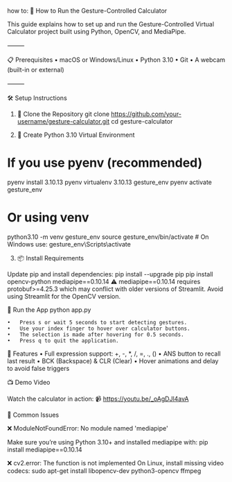 how to:
🧠 How to Run the Gesture-Controlled Calculator

This guide explains how to set up and run the Gesture-Controlled Virtual Calculator project built using Python, OpenCV, and MediaPipe.

⸻

📋 Prerequisites
	•	macOS or Windows/Linux
	•	Python 3.10
	•	Git
	•	A webcam (built-in or external)

⸻

🛠️ Setup Instructions

1. 🔁 Clone the Repository
git clone https://github.com/your-username/gesture-calculator.git
cd gesture-calculator

2. 🐍 Create Python 3.10 Virtual Environment
# If you use pyenv (recommended)
pyenv install 3.10.13
pyenv virtualenv 3.10.13 gesture_env
pyenv activate gesture_env

# Or using venv
python3.10 -m venv gesture_env
source gesture_env/bin/activate  # On Windows use: gesture_env\Scripts\activate

3. 📦 Install Requirements

Update pip and install dependencies:
pip install --upgrade pip
pip install opencv-python mediapipe==0.10.14
⚠️ mediapipe==0.10.14 requires protobuf>=4.25.3 which may conflict with older versions of Streamlit. Avoid using Streamlit for the OpenCV version.

🚀 Run the App
python app.py

	•	Press s or wait 5 seconds to start detecting gestures.
	•	Use your index finger to hover over calculator buttons.
	•	The selection is made after hovering for 0.5 seconds.
	•	Press q to quit the application.

🧪 Features
	•	Full expression support: +, -, *, /, =, ., ()
	•	ANS button to recall last result
	•	BCK (Backspace) & CLR (Clear)
	•	Hover animations and delay to avoid false triggers

📺 Demo Video

Watch the calculator in action:
📹 https://youtu.be/_oAgDJl4avA


🙋 Common Issues

❌ ModuleNotFoundError: No module named 'mediapipe'

Make sure you’re using Python 3.10+ and installed mediapipe with:
pip install mediapipe==0.10.14

❌ cv2.error: The function is not implemented
On Linux, install missing video codecs:
sudo apt-get install libopencv-dev python3-opencv ffmpeg
